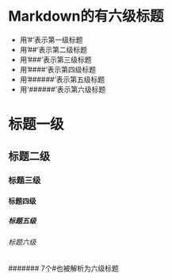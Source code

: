 # Markdown的有六级标题
* 用’#‘表示第一级标题
* 用’##‘表示第二级标题
* 用’###‘表示第三级标题
* 用’####‘表示第四级标题
* 用’######‘表示第五级标题
* 用‘######’表示第六级标题
# 标题一级
## 标题二级
### 标题三级
#### 标题四级
##### 标题五级
###### 标题六级
####### 7个#也被解析为六级标题
